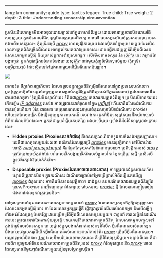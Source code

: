 

---

lang: km
community: guide
type: tactics
legacy: True
child: True
weight: 2
depth: 3
title: Understanding censorship circumvention

---

ប្រសិនបើលោកអ្នកមិនអាចចូលដោយផ្ទាល់ទៅក្នុងគេហទំព័រមួយ ដោយសារវាត្រូវបានបិទដោយវិធីសាស្ត្រមួយ ក្នុងចំណោមវិធីសាស្ត្រដែលត្រូវបានពិភាក្សាខាងលើ លោកអ្នកចាំបាច់ត្រូវរកមធ្យោបាយគេចវាងពីឧបសគ្គនេះ។ កុំព្យូទ័របម្រើ [*proxy*](/km/glossary#Proxy) មានសុវត្ថិភាពមួយ ដែលស្ថិតនៅក្នុងប្រទេសមួយដែលមិនមានការត្រួតពិនិត្យអ៊ីនធឺណេត អាចផ្តល់ការគេចវាងប្រភេទនេះ ដោយធ្វើការជម្រុញទំព័រអ៊ីនធឺណេតដែលលោកអ្នកស្នើសុំ និងប្រគល់ពួកវាទៅឱ្យលោកអ្នក។ បើមើលតាមទស្សនៈនៃ [*ISP's*](/km/glossary#ISP) នេះ វាគ្រាន់តែបង្ហាញថា អ្នកកំពុងធ្វើការទំនាក់ទំនងដោយសុវត្ថិភាពជាមួយកុំព្យូទ័រមិនស្គាល់មួយ (កុំព្យូទ័របម្រើ[*proxy*](/km/glossary#Proxy)) ដែលស្ថិតនៅកន្លែងណាមួយលើអ៊ីនធឺណេតប៉ុណ្ណោះ។

![](/sites/securitybkp.ngoinabox.org/security/files/img/2-en.png)

ជាការពិត ទីភ្នាក់ងាររដ្ឋាភិបាល ដែលទទួលបន្ទុកត្រួតពិនិត្យអ៊ីនធឺណេតនៅក្នុងប្រទេសរបស់លោកអ្នក(ឬក្រុមហ៊ុនដែលផ្តល់បច្ចុប្បន្នភាពសម្រាប់កម្មវិធីត្រួតពិនិត្យរបស់ទីភ្នាក់ងារនោះ) ប្រហែលបានដឹងជាយថាហេតុថា 'កុំព្យូទ័រមិនស្គាល់'នេះ គឺពិតជា[*proxy*](/km/glossary#Proxy) គេចវាងការត្រួតពិនិត្យ។ ប្រសិនបើមានការនេះកើតឡើង [*IP address*](/km/glossary#IP_address) របស់វា អាចត្រូវបានដាក់ចូលទៅក្នុង [*បញ្ជីខ្មៅ*](/km/glossary#Blacklist) ហើយវានឹងលែងដំណើរការបានទៀតហើយ។ ប៉ុន្តែ ជាធម្មតា គេត្រូវការពេលវេលាមួយចំនួនសម្រាប់បិទដំណើរការ [*proxies*](/km/glossary#Proxy) ហើយអ្នកដែលបង្កើត និងធ្វើបច្ចុប្បន្នភាពឧបករណ៍គេចវាងការត្រួតពិនិត្យ សុទ្ធតែបានដឹងយ៉ាងច្បាស់អំពីការគំរាមកំហែងនេះ។ ពួកគេជាទូទៅឆ្លើយតបតវិញ ដោយប្រើមួយ ឬទាំងពីរនៃវិធីសាស្ត្រខាងក្រោមនេះ៖ 

- **Hidden proxies (Proxiesលាក់កំបាំង)** គឺមានលក្ខណៈពិបាកក្នុងការកំណត់អត្តសញ្ញាណ។ នេះគឺជាហេតុផលមួយដែលថា វាសំខាន់ដែលត្រូវប្រើ [*proxies*](/km/glossary#Proxy) មានសុវត្ថិភាព។ ទៅបីជាយ៉ាងនោះក្តី [*ការបម្លែងជាទម្រង់សម្ងាត់*](/km/glossary#Encryption) គឺជាផ្នែកតែមួយគត់នៃដំណោះស្រាយ។ ប្រតិបត្តិកររបស់ [*proxy*](/km/glossary#Proxy)  ត្រូវតែប្រុងប្រយ័ត្នផងដែរ នៅពេលបើកបង្ហាញទីតាំងរបស់ខ្លួនទៅកាន់អ្នកប្រើប្រាស់ថ្មី ប្រសិនបើខ្លួនចង់រក្សាវាឱ្យលាក់កំបាំង។
	
- **Disposable proxies (Proxiesដែលអាចបោះចោលបាន)** អាចត្រូវបានជំនួសបានរហ័ស បន្ទាប់ពីត្រូវបានបិទ។ ក្នុងករណីនេះ ដំណើរការប្រាប់ទៅអ្នកប្រើប្រាស់អំពីរបៀបរកឃើញ [*proxies*](/km/glossary#Proxy) ជំនួសនោះ អាចនឹងមិនមានសុវត្ថិភាព។ ជាជំនួស ឧបករណ៍គេចវាងការត្រួតពិនិត្យនៃប្រភេទProxyនេះ ជាញឹកញាប់គ្រាន់តែព្យាយាមចែកចាយ [*proxies*](/km/glossary#Proxy) ថ្មី ដែលមានល្បឿនលឿនជាងការដែលពួកវាត្រូវបានបិទ។

នៅចុងក្រោយបំផុត ដរាបណាលោកអ្នកអាចចូលដល់ [*proxy*](/km/glossary#Proxy) ដែលលោកអ្នកទុកចិត្តឱ្យជម្រុញសេវាដែលលោកអ្នកស្នើសុំនោះ ការដែលលោកអ្នកត្រូវធ្វើគឺ ផ្ញើឱ្យវានូវសំណើរបស់លោកអ្នក និងមើលអ្វីៗទាំងអស់ដែលត្រឡប់មកវិញដោយប្រើកម្មវិធីអ៊ីនធឺណេតសមស្របមួយ។ ជាទូទៅ ភាពលម្អិតនៃដំណើរការនេះ ត្រូវបានចាត់ចែងជាស្វ័យប្រវត្តិ ដោយកម្មវិធីគេចវាងការត្រួតពិនិត្យ ដែលលោកអ្នកបញ្ចូលទៅក្នុងកុំព្យូទ័ររបស់លោកអ្នក ដោយផ្លាស់ប្តូរមុខងារកំណត់របស់កម្មវិធីបើក         អ៊ីនធឺណេតរបស់លោកអ្នក និងដោយចង្អុលកម្មវិធីបើកអ៊ីនធឺណេតរបស់លោកអ្នកទៅកាន់ទំព័រ [*proxy*](/km/glossary#Proxy) ប្រើលើអ៊ីនធឺណេតមួយ។ បណ្តាញអនាមិកភាព [*Tor*](/km/glossary#Tor) ដែលនឹងបរិយាយខាងក្រោមនេះ គឺប្រើវិធីសាស្ត្រទីមួយ។ បន្ទាប់ពីនោះ គឺជាការពិភាក្សាមួយអំពីឧបករណ៍គេចវាងការត្រួតពិនិត្យរបស់ [*proxy*](/km/glossary#Proxy) កំរិតមូលដ្ឋាន និង [*proxy*](/km/glossary#Proxy) ទោល ដែលប្រភេទនីមួយៗដំណើរការក្នុងរបៀបខុសប្លែកគ្នាបន្តិច។



